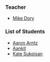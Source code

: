 ### Teacher

* [Mike Dory](http://github.com/mikedory)

### List of Students

* [Aaron Arntz](http://github.com/arntzy)
* [Aankit](https://github.com/aankit)
* [Kate Sukpisan](https://github.com/katevisuth)


